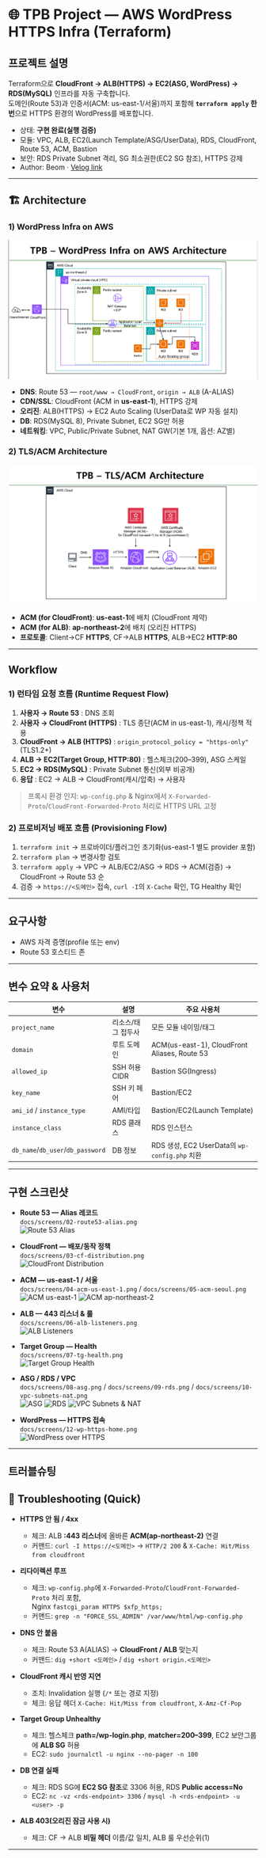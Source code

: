 # 🌐 TPB Project — AWS WordPress HTTPS Infra (Terraform)

## 프로젝트 설명
Terraform으로 **CloudFront → ALB(HTTPS) → EC2(ASG, WordPress) → RDS(MySQL)** 인프라를 자동 구축합니다.  
도메인(Route 53)과 인증서(ACM: us-east-1/서울)까지 포함해 **`terraform apply` 한 번**으로 HTTPS 환경의 WordPress를 배포합니다.

- 상태: **구현 완료(실행 검증)** 
- 모듈: VPC, ALB, EC2(Launch Template/ASG/UserData), RDS, CloudFront, Route 53, ACM, Bastion
- 보안: RDS Private Subnet 격리, SG 최소권한(EC2 SG 참조), HTTPS 강제
- Author: Beom · [Velog link](https://velog.io/@go_sbchi/project-tpb)
---

## 🏗 Architecture

### 1) WordPress Infra on AWS
![WordPress Infra Architecture](docs/architectures/infra-architecture.png)

- **DNS**: Route 53 — `root/www → CloudFront`, `origin → ALB` (A-ALIAS)
- **CDN/SSL**: CloudFront (ACM in **us-east-1**), HTTPS 강제
- **오리진**: ALB(HTTPS) → EC2 Auto Scaling (UserData로 WP 자동 설치)
- **DB**: RDS(MySQL 8), Private Subnet, EC2 SG만 허용
- **네트워킹**: VPC, Public/Private Subnet, NAT GW(기본 1개, 옵션: AZ별)

### 2) TLS/ACM Architecture
![TLS/ACM Architecture](docs/architectures/tls-acm-architecture.png)

- **ACM (for CloudFront)**: **us-east-1**에 배치 (CloudFront 제약)
- **ACM (for ALB)**: **ap-northeast-2**에 배치 (오리진 HTTPS)
- **프로토콜**: Client→CF **HTTPS**, CF→ALB **HTTPS**, ALB→EC2 **HTTP:80**


---

## Workflow

### 1) 런타임 요청 흐름 (Runtime Request Flow)
1. **사용자 → Route 53** : DNS 조회
2. **사용자 → CloudFront (HTTPS)** : TLS 종단(ACM in us-east-1), 캐시/정책 적용
3. **CloudFront → ALB (HTTPS)** : `origin_protocol_policy = "https-only"` (TLS1.2+)
4. **ALB → EC2(Target Group, HTTP:80)** : 헬스체크(200–399), ASG 스케일
5. **EC2 → RDS(MySQL)** : Private Subnet 통신(외부 비공개)
6. **응답** : EC2 → ALB → CloudFront(캐시/압축) → 사용자

> 프록시 환경 인지: `wp-config.php` & Nginx에서 `X-Forwarded-Proto`/`CloudFront-Forwarded-Proto` 처리로 HTTPS URL 고정

### 2) 프로비저닝 배포 흐름 (Provisioning Flow)
1. `terraform init` → 프로바이더/플러그인 초기화(us-east-1 별도 provider 포함)
2. `terraform plan` → 변경사항 검토
3. `terraform apply` → VPC → ALB/EC2/ASG → RDS → ACM(검증) → CloudFront → Route 53 순
4. 검증 → `https://<도메인>` 접속, `curl -I`의 `X-Cache` 확인, TG Healthy 확인

---


## 요구사항

- AWS 자격 증명(profile 또는 env)
- Route 53 호스티드 존

---

## 변수 요약 & 사용처
| 변수 | 설명 | 주요 사용처 |
|---|---|---|
| `project_name` | 리소스/태그 접두사 | 모든 모듈 네이밍/태그 |
| `domain` | 루트 도메인 | ACM(us-east-1), CloudFront Aliases, Route 53 |
| `allowed_ip` | SSH 허용 CIDR | Bastion SG(Ingress) |
| `key_name` | SSH 키 페어 | Bastion/EC2 |
| `ami_id` / `instance_type` | AMI/타입 | Bastion/EC2(Launch Template) |
| `instance_class` | RDS 클래스 | RDS 인스턴스 |
| `db_name`/`db_user`/`db_password` | DB 정보 | RDS 생성, EC2 UserData의 `wp-config.php` 치환 |


---

## 구현 스크린샷 

- **Route 53 — Alias 레코드**  
  `docs/screens/02-route53-alias.png`  
  ![Route 53 Alias](docs/screens/02-route53-alias.png)

- **CloudFront — 배포/동작 정책**  
  `docs/screens/03-cf-distribution.png`  
  ![CloudFront Distribution](docs/screens/03-cf-distribution.png)

- **ACM — us-east-1 / 서울**  
  `docs/screens/04-acm-us-east-1.png` / `docs/screens/05-acm-seoul.png`  
  ![ACM us-east-1](docs/screens/04-acm-us-east-1.png)
  ![ACM ap-northeast-2](docs/screens/05-acm-seoul.png)

- **ALB — 443 리스너 & 룰**  
  `docs/screens/06-alb-listeners.png`  
  ![ALB Listeners](docs/screens/06-alb-listeners.png)

- **Target Group — Health**  
  `docs/screens/07-tg-health.png`  
  ![Target Group Health](docs/screens/07-tg-health.png)

- **ASG / RDS / VPC**  
  `docs/screens/08-asg.png` / `docs/screens/09-rds.png` / `docs/screens/10-vpc-subnets-nat.png`  
  ![ASG](docs/screens/08-asg.png)
  ![RDS](docs/screens/09-rds.png)
  ![VPC Subnets & NAT](docs/screens/10-vpc-subnets-nat.png)

- **WordPress — HTTPS 접속**  
  `docs/screens/12-wp-https-home.png`  
  ![WordPress over HTTPS](docs/screens/12-wp-https-home.png)

---

## 트러블슈팅
## 🧰 Troubleshooting (Quick)

- **HTTPS 안 됨 / 4xx**
  - 체크: ALB **:443 리스너**에 올바른 **ACM(ap-northeast-2)** 연결
  - 커맨드: `curl -I https://<도메인>` → `HTTP/2 200` & `X-Cache: Hit/Miss from cloudfront`

- **리다이렉션 루프**
  - 체크: `wp-config.php`에 `X-Forwarded-Proto`/`CloudFront-Forwarded-Proto` 처리 포함,  
    Nginx `fastcgi_param HTTPS $xfp_https;`
  - 커맨드: `grep -n "FORCE_SSL_ADMIN" /var/www/html/wp-config.php`

- **DNS 안 붙음**
  - 체크: Route 53 A(ALIAS) → **CloudFront / ALB** 맞는지
  - 커맨드: `dig +short <도메인>` / `dig +short origin.<도메인>`

- **CloudFront 캐시 반영 지연**
  - 조치: Invalidation 실행 (`/*` 또는 경로 지정)
  - 체크: 응답 헤더 `X-Cache: Hit/Miss from cloudfront`, `X-Amz-Cf-Pop`

- **Target Group Unhealthy**
  - 체크: 헬스체크 **path=/wp-login.php**, **matcher=200–399**, EC2 보안그룹에 **ALB SG** 허용
  - EC2: `sudo journalctl -u nginx --no-pager -n 100`

- **DB 연결 실패**
  - 체크: RDS SG에 **EC2 SG 참조**로 3306 허용, RDS **Public access=No**
  - EC2: `nc -vz <rds-endpoint> 3306` / `mysql -h <rds-endpoint> -u <user> -p`

- **ALB 403(오리진 잠금 사용 시)**
  - 체크: CF → ALB **비밀 헤더** 이름/값 일치, ALB 룰 우선순위(1)



---




